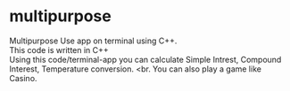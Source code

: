 # multipurpose
Multipurpose Use app on terminal using C++. <br>
This code is written in C++ <br>
Using this code/terminal-app you can calculate Simple Intrest, Compound Interest, Temperature conversion. <br.
You can also play a game like Casino.

